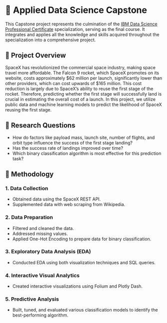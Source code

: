 # :rocket: Applied Data Science Capstone

This Capstone project represents the culmination of the [IBM Data Science Professional Certificate](https://www.coursera.org/professional-certificates/ibm-data-science) specialization, serving as the final course. It integrates and applies all the knowledge and skills acquired throughout the specialization into a comprehensive project.

## :page_facing_up: Project Overview

SpaceX has revolutionized the commercial space industry, making space travel more affordable. The Falcon 9 rocket, which SpaceX promotes on its website, costs approximately $62 million per launch, significantly lower than other providers, which can cost upwards of $165 million. This cost reduction is largely due to SpaceX’s ability to reuse the first stage of the rocket. Therefore, predicting whether the first stage will successfully land is crucial in estimating the overall cost of a launch. In this project, we utilize public data and machine learning models to predict the likelihood of SpaceX reusing the first stage.

## :page_facing_up: Research Questions

- How do factors like payload mass, launch site, number of flights, and orbit type influence the success of the first stage landing?
- Has the success rate of landings improved over time?
- Which binary classification algorithm is most effective for this prediction task?

## :page_facing_up: Methodology

### 1. Data Collection

- Obtained data using the SpaceX REST API.
- Supplemented data with web scraping from Wikipedia.

### 2. Data Preparation

- Filtered and cleaned the data.
- Addressed missing values.
- Applied One-Hot Encoding to prepare data for binary classification.

### 3. Exploratory Data Analysis (EDA)

- Conducted EDA using both visualization techniques and SQL queries.

### 4. Interactive Visual Analytics

- Created interactive visualizations using Folium and Plotly Dash.

### 5. Predictive Analysis

- Built, tuned, and evaluated various classification models to identify the best-performing algorithm.
